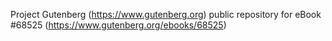 Project Gutenberg (https://www.gutenberg.org) public repository for
eBook #68525 (https://www.gutenberg.org/ebooks/68525)
